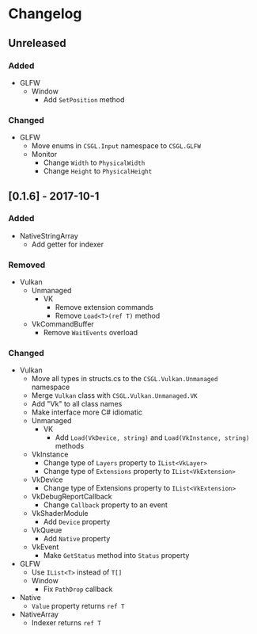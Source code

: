 # Changelog

## Unreleased
### Added
- GLFW
  - Window
    - Add `SetPosition` method

### Changed
- GLFW
  - Move enums in `CSGL.Input` namespace to `CSGL.GLFW`
  - Monitor
    - Change `Width` to `PhysicalWidth`
    - Change `Height` to `PhysicalHeight`

## [0.1.6] - 2017-10-1
### Added
- NativeStringArray
  - Add getter for indexer
  
### Removed
- Vulkan
  - Unmanaged
    - VK
      - Remove extension commands
      - Remove `Load<T>(ref T)` method
  - VkCommandBuffer
    - Remove `WaitEvents` overload
      
### Changed
- Vulkan
  - Move all types in structs.cs to the `CSGL.Vulkan.Unmanaged` namespace
  - Merge `Vulkan` class with `CSGL.Vulkan.Unmanaged.VK`
  - Add "Vk" to all class names
  - Make interface more C# idiomatic
  - Unmanaged
    - VK
      - Add `Load(VkDevice, string)` and `Load(VkInstance, string)` methods
  - VkInstance
    - Change type of `Layers` property to `IList<VkLayer>`
    - Change type of `Extensions` property to `IList<VkExtension>`
  - VkDevice
    - Change type of Extensions property to `IList<VkExtension>`
  - VkDebugReportCallback
    - Change `Callback` property to an event
  - VkShaderModule
    - Add `Device` property
  - VkQueue
    - Add `Native` property
  - VkEvent
    - Make `GetStatus` method into `Status` property
- GLFW
  - Use `IList<T>` instead of `T[]`
  - Window
    - Fix `PathDrop` callback
- Native
  - `Value` property returns `ref T`
- NativeArray
  - Indexer returns `ref T`